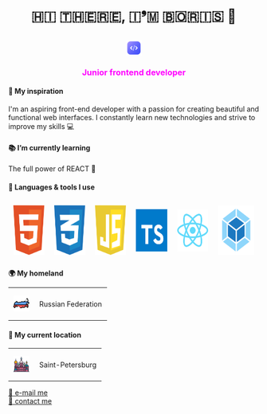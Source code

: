 <h1 align="center">🇭🇮 🇹🇭🇪🇷🇪, 🇮❜🇲 🇧🇴🇷🇮🇸 &#128075</h1>
<h2 align="center"><img src="./assets/icons/icon-code.png" style="vertical-align: middle;" height="32"/></h2>
<h3 align="center" style="color: #ff00ff ">Junior frontend developer</h3>
<h4><b>&#127993 My inspiration</b></h4>
<p>
I'm an aspiring front-end developer with a passion for creating beautiful and functional web interfaces. I constantly learn new technologies and strive to improve my skills &#128187;
</p>
<h4><b>&#128218 I’m currently learning</b></h4>
<p>The full power of REACT &#129470;</p>
<h4><b>&#128208 Languages & tools I use</b></h4>
<table style="border-collapse: collapse;">
        <tbody style="border: none;">
        <tr style="border: none;">
            <td style="border: none; padding: 10px;"><img src="./assets/icons/icon-html.svg" width="85" height="100"></td>
            <td style="border: none; padding: 10px;"><img src="./assets/icons/icon-css.svg" width="85" height="100"></td>
            <td style="border: none; padding: 10px;"><img src="./assets/icons/icon-javascript.svg" width="85" height="100"></td>
            <td style="border: none; padding: 10px;"><img src="./assets/icons/icon-typescript.svg" width="85" height="85"></td>
            <td style="border: none; padding: 10px;"><img src="./assets/icons/icon-react.svg" width="85" height="85"></td>
            <td style="border: none; padding: 10px;"><img src="./assets/icons/icon-webpack.svg" width="100" height="100"></td>
        </tr>
        <tbody/>
    </table>
<p><b>&#127757; My homeland</b></p>
<table style="border-collapse: collapse;">
        <tr style="border: none;">
            <td style="border: none; padding: 10px;"><img src="./assets/icons/icon-russia.png" height="32"></td>
            <td style="border: none; padding: 10px;"><p>Russian Federation</p></td>
        </tr>
</table>
<h4><b>&#128205; My current location</b></h4>
<table style="border-collapse: collapse;">
        <tr style="border: none;">
            <td style="border: none; padding: 10px;"><img src="./assets/icons/icon-spb.png" height="32"></td>
            <td style="border: none; padding: 10px;"><p>Saint-Petersburg</p></td>
        </tr>
</table>
<a href="mailto:butorinb.g.main@gmail.com" target="_blank">&#128231; e-mail me</a><br>
<a href="https://t.me/Boris_Butorin" target="_blank">&#128172; contact me</a>

